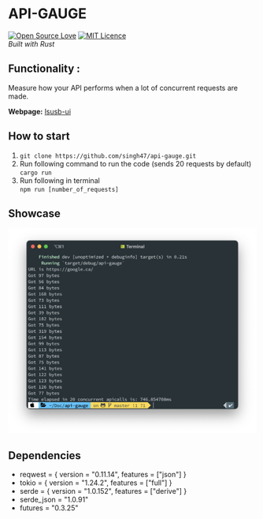 # API-GAUGE
[![Open Source Love](https://badges.frapsoft.com/os/v1/open-source.png?v=103)](https://github.com/ellerbrock/open-source-badges/)
[![MIT Licence](https://badges.frapsoft.com/os/mit/mit.png?v=103)](https://opensource.org/licenses/mit-license.php)
<br>
*Built with Rust*
<br> 
<h2>Functionality :</h2> Measure how your API performs when a lot of concurrent requests are made.

**Webpage:** [lsusb-ui](https://singh47.github.io/api-gauge/)

## How to start
1. ```git clone https://github.com/singh47/api-gauge.git ```
2. Run following command to run the code (sends 20 requests by default)
<br>```cargo run```
2. Run following in terminal
<br>```npm run [number_of_requests]```

## Showcase
![alt text](mac-ss.png)

## Dependencies
- reqwest = { version = "0.11.14", features = ["json"] }
- tokio = { version = "1.24.2", features = ["full"] }
- serde = { version = "1.0.152", features = ["derive"] }
- serde_json = "1.0.91"
- futures = "0.3.25"


<!-- **Members:**
1. [Jagroop Singh](https://github.com/r97draco)
2. [Harmandeep Singh](https://github.com/singh47) -->